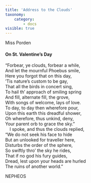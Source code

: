 ```yaml
---
title: 'Address to the Clouds'
taxonomy:
    category:
        - docs
visible: true
---
```


<div class="author">Miss Porden</div>

#### On St. Valentine’s Day

“Forbear, ye clouds, forbear a while,  
And let the mournful Phoebus smile,  
Here you forgot that on this day,  
’Tis nature’s custom to be gay,  
That all the birds in concert sing,  
To hail th’ approach of smiling spring  
And fill, alternate fill, the grove,  
With songs of welcome, lays of love.  
To day, to day then wherefore pour,  
Upon this earth this dreadful shower,  
Oh wherefore, thus unkind, deny,  
Your parent orb to grace the sky.”  
&emsp;I spoke, and thus the clouds replied,  
“We do not seek his face to hide  
But an unlooked for traveller here,  
Disturbs the order of the sphere,  
So swiftly thro’ the sky he rides,  
That if no god his fury guides,  
Dread, lest upon your heads are hurled  
The ruins of another world.”

NEPHEOS